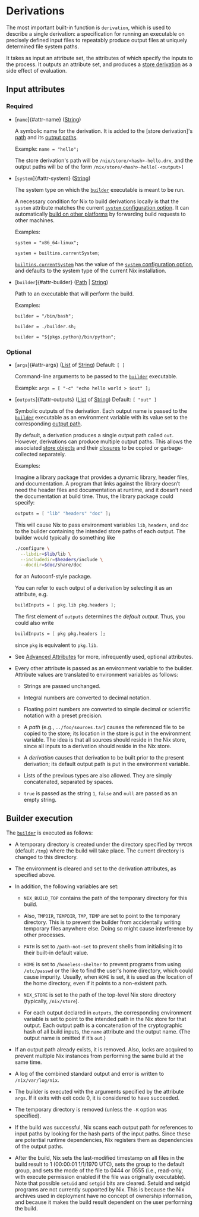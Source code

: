 # Derivations

The most important built-in function is `derivation`, which is used to describe a single derivation:
a specification for running an executable on precisely defined input files to repeatably produce output files at uniquely determined file system paths.

It takes as input an attribute set, the attributes of which specify the inputs to the process.
It outputs an attribute set, and produces a [store derivation](@docroot@/glossary.md#gloss-store-derivation) as a side effect of evaluation.

<!-- FIXME: add a section on output attributes -->

## Input attributes

### Required

- [`name`]{#attr-name} ([String](@docroot@/language/values.md#type-string))

  A symbolic name for the derivation.
  It is added to the [store derivation]'s [path](@docroot@/glossary.md#gloss-store-path) and its [output paths][output path].

  Example: `name = "hello";`

  The store derivation's path will be `/nix/store/<hash>-hello.drv`, and the output paths will be of the form `/nix/store/<hash>-hello[-<output>]`
- [`system`]{#attr-system} ([String](@docroot@/language/values.md#type-string))

  The system type on which the [`builder`](#attr-builder) executable is meant to be run.

  A necessary condition for Nix to build derivations locally is that the `system` attribute matches the current [`system` configuration option].
  It can automatically [build on other platforms](../advanced-topics/distributed-builds.md) by forwarding build requests to other machines.

  Examples:

  `system = "x86_64-linux";`

  `system = builtins.currentSystem;`

  [`builtins.currentSystem`](@docroot@/language/builtin-constants.md#builtins-currentSystem) has the value of the [`system` configuration option], and defaults to the system type of the current Nix installation.

  [`system` configuration option]: @docroot@/command-ref/conf-file.md#conf-system

- [`builder`]{#attr-builder} ([Path](@docroot@/language/values.md#type-path) | [String](@docroot@/language/values.md#type-string))

  Path to an executable that will perform the build.

  Examples:

  `builder = "/bin/bash";`

  `builder = ./builder.sh;`

  `builder = "${pkgs.python}/bin/python";`

### Optional

- [`args`]{#attr-args} ([List](@docroot@/language/values.md#list) of [String](@docroot@/language/values.md#type-string)) Default: `[ ]`

  Command-line arguments to be passed to the [`builder`](#attr-builder) executable.

  Example: `args = [ "-c" "echo hello world > $out" ];`

- [`outputs`]{#attr-outputs} ([List](@docroot@/language/values.md#list) of [String](@docroot@/language/values.md#type-string)) Default: `[ "out" ]`

  Symbolic outputs of the derivation.
  Each output name is passed to the [`builder`](#attr-builder) executable as an environment variable with its value set to the corresponding [output path].

  [output path]: @docroot@/glossary.md#gloss-output-path

  By default, a derivation produces a single output path called `out`.
  However, derivations can produce multiple output paths.
  This allows the associated [store objects](@docroot@/glossary.md#gloss-store-object) and their [closures](@docroot@/glossary.md#gloss-closure) to be copied or garbage-collected separately.

  Examples:

  Imagine a library package that provides a dynamic library, header files, and documentation.
  A program that links against the library doesn’t need the header files and documentation at runtime, and it doesn’t need the documentation at build time.
  Thus, the library package could specify:

  ```nix
  outputs = [ "lib" "headers" "doc" ];
  ```

  This will cause Nix to pass environment variables `lib`, `headers`, and `doc` to the builder containing the intended store paths of each output.
  The builder would typically do something like

  ```bash
  ./configure \
    --libdir=$lib/lib \
    --includedir=$headers/include \
    --docdir=$doc/share/doc
  ```

  for an Autoconf-style package.

  You can refer to each output of a
  derivation by selecting it as an attribute, e.g.

  ```nix
  buildInputs = [ pkg.lib pkg.headers ];
  ```
  <!-- FIXME: move this to the output attributes section when we have one -->

  The first element of `outputs` determines the *default output*.
  Thus, you could also write

  ```nix
  buildInputs = [ pkg pkg.headers ];
  ```

  since `pkg` is equivalent to `pkg.lib`.

- See [Advanced Attributes](./advanced-attributes.md) for more, infrequently used, optional attributes.

  <!-- FIXME: This should be moved here -->

- Every other attribute is passed as an environment variable to the builder.
  Attribute values are translated to environment variables as follows:

    - Strings are passed unchanged.
    
    - Integral numbers are converted to decimal notation.
    
    - Floating point numbers are converted to simple decimal or scientific notation with a preset precision.

    - A *path* (e.g., `../foo/sources.tar`) causes the referenced file
      to be copied to the store; its location in the store is put in
      the environment variable. The idea is that all sources should
      reside in the Nix store, since all inputs to a derivation should
      reside in the Nix store.

    - A *derivation* causes that derivation to be built prior to the
      present derivation; its default output path is put in the
      environment variable.

    - Lists of the previous types are also allowed. They are simply
      concatenated, separated by spaces.

    - `true` is passed as the string `1`, `false` and `null` are
      passed as an empty string.

## Builder execution

The [`builder`](#attr-builder) is executed as follows:

- A temporary directory is created under the directory specified by
  `TMPDIR` (default `/tmp`) where the build will take place. The
  current directory is changed to this directory.

- The environment is cleared and set to the derivation attributes, as
  specified above.

- In addition, the following variables are set:

  - `NIX_BUILD_TOP` contains the path of the temporary directory for
    this build.

  - Also, `TMPDIR`, `TEMPDIR`, `TMP`, `TEMP` are set to point to the
    temporary directory. This is to prevent the builder from
    accidentally writing temporary files anywhere else. Doing so
    might cause interference by other processes.

  - `PATH` is set to `/path-not-set` to prevent shells from
    initialising it to their built-in default value.

  - `HOME` is set to `/homeless-shelter` to prevent programs from
    using `/etc/passwd` or the like to find the user's home
    directory, which could cause impurity. Usually, when `HOME` is
    set, it is used as the location of the home directory, even if
    it points to a non-existent path.

  - `NIX_STORE` is set to the path of the top-level Nix store
    directory (typically, `/nix/store`).

  - For each output declared in `outputs`, the corresponding
    environment variable is set to point to the intended path in the
    Nix store for that output. Each output path is a concatenation
    of the cryptographic hash of all build inputs, the `name`
    attribute and the output name. (The output name is omitted if
    it’s `out`.)

- If an output path already exists, it is removed. Also, locks are
  acquired to prevent multiple Nix instances from performing the same
  build at the same time.

- A log of the combined standard output and error is written to
  `/nix/var/log/nix`.

- The builder is executed with the arguments specified by the
  attribute `args`. If it exits with exit code 0, it is considered to
  have succeeded.

- The temporary directory is removed (unless the `-K` option was
  specified).

- If the build was successful, Nix scans each output path for
  references to input paths by looking for the hash parts of the input
  paths. Since these are potential runtime dependencies, Nix registers
  them as dependencies of the output paths.

- After the build, Nix sets the last-modified timestamp on all files
  in the build result to 1 (00:00:01 1/1/1970 UTC), sets the group to
  the default group, and sets the mode of the file to 0444 or 0555
  (i.e., read-only, with execute permission enabled if the file was
  originally executable). Note that possible `setuid` and `setgid`
  bits are cleared. Setuid and setgid programs are not currently
  supported by Nix. This is because the Nix archives used in
  deployment have no concept of ownership information, and because it
  makes the build result dependent on the user performing the build.
